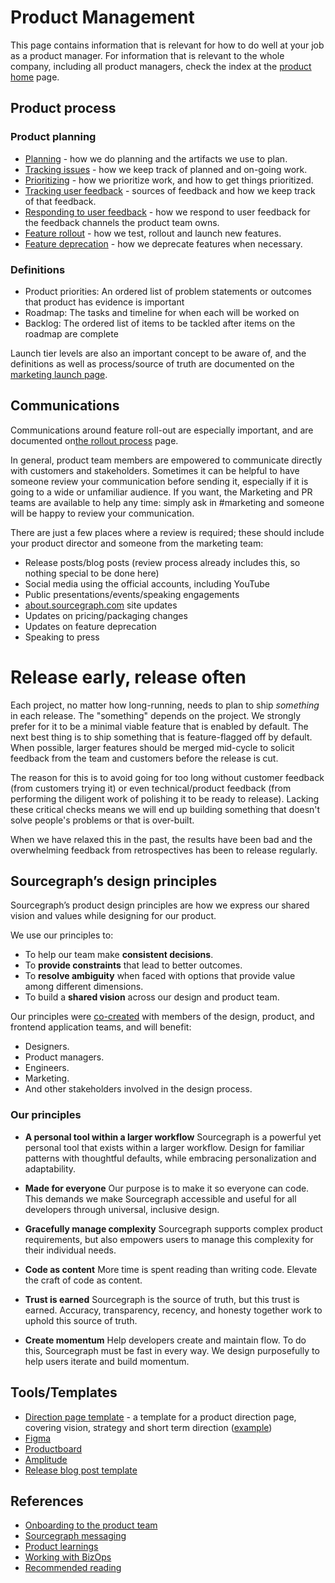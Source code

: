 # Product Management

This page contains information that is relevant for how to do well at your job as a product manager. For information that is relevant to the whole company, including all product managers, check the index at the [product home](../index.md) page.

## Product process

### Product planning

- [Planning](planning.md) - how we do planning and the artifacts we use to plan.
- [Tracking issues](../../engineering/tracking_issues.md) - how we keep track of planned and on-going work.
- [Prioritizing](prioritizing.md) - how we prioritize work, and how to get things prioritized.
- [Tracking user feedback](user_feedback.md) - sources of feedback and how we keep track of that feedback.
- [Responding to user feedback](responding_to_user_feedback.md) - how we respond to user feedback for the feedback channels the product team owns.
- [Feature rollout](rollout_process.md) - how we test, rollout and launch new features.
- [Feature deprecation](deprecation_process.md) - how we deprecate features when necessary.

### Definitions

- Product priorities: An ordered list of problem statements or outcomes that product has evidence is important
- Roadmap: The tasks and timeline for when each will be worked on
- Backlog: The ordered list of items to be tackled after items on the roadmap are complete

Launch tier levels are also an important concept to be aware of, and the definitions as well as process/source of truth are documented on the [marketing launch page](../../marketing/product-marketing/marketing_launch_tiers.md).

## Communications

Communications around feature roll-out are especially important, and are documented on[the rollout process](./rollout_process.md#communications) page.

In general, product team members are empowered to communicate directly with customers and stakeholders. Sometimes it can be helpful to have someone review your communication before sending it, especially if it is going to a wide or unfamiliar audience. If you want, the Marketing and PR teams are available to help any time: simply ask in #marketing and someone will be happy to review your communication.

There are just a few places where a review is required; these should include your product director and someone from the marketing team:

- Release posts/blog posts (review process already includes this, so nothing special to be done here)
- Social media using the official accounts, including YouTube
- Public presentations/events/speaking engagements
- [about.sourcegraph.com](https://about.sourcegraph.com) site updates
- Updates on pricing/packaging changes
- Updates on feature deprecation
- Speaking to press

# Release early, release often

Each project, no matter how long-running, needs to plan to ship _something_ in each release. The "something" depends on the project. We strongly prefer for it to be a minimal viable feature that is enabled by default. The next best thing is to ship something that is feature-flagged off by default. When possible, larger features should be merged mid-cycle to solicit feedback from the team and customers before the release is cut.

The reason for this is to avoid going for too long without customer feedback (from customers trying it) or even technical/product feedback (from performing the diligent work of polishing it to be ready to release). Lacking these critical checks means we will end up building something that doesn't solve people's problems or that is over-built.

When we have relaxed this in the past, the results have been bad and the overwhelming feedback from retrospectives has been to release regularly.

## Sourcegraph’s design principles

Sourcegraph’s product design principles are how we express our shared vision and values while designing for our product.

We use our principles to:

- To help our team make **consistent decisions**.
- To **provide constraints** that lead to better outcomes.
- To **resolve ambiguity** when faced with options that provide value among different dimensions.
- To build a **shared vision** across our design and product team.

Our principles were [co-created](https://docs.google.com/document/d/1zRbtZR68ZITYypSAJJ63Ir_fFPxJfTtidJmsrxUXW7o/edit#) with members of the design, product, and frontend application teams, and will benefit:

- Designers.
- Product managers.
- Engineers.
- Marketing.
- And other stakeholders involved in the design process.

### Our principles

- **A personal tool within a larger workflow**
  Sourcegraph is a powerful yet personal tool that exists within a larger workflow. Design for familiar patterns with thoughtful defaults, while embracing personalization and adaptability.

- **Made for everyone**
  Our purpose is to make it so everyone can code. This demands we make Sourcegraph accessible and useful for all developers through universal, inclusive design.

- **Gracefully manage complexity**
  Sourcegraph supports complex product requirements, but also empowers users to manage this complexity for their individual needs.

- **Code as content**
  More time is spent reading than writing code. Elevate the craft of code as content.

- **Trust is earned**
  Sourcegraph is the source of truth, but this trust is earned. Accuracy, transparency, recency, and honesty together work to uphold this source of truth.

- **Create momentum**
  Help developers create and maintain flow. To do this, Sourcegraph must be fast in every way. We design purposefully to help users iterate and build momentum.

## Tools/Templates

- [Direction page template](https://github.com/sourcegraph/about/blob/main/handbook/product/product_management/direction_template.md) - a template for a product direction page, covering vision, strategy and short term direction ([example](direction_template.md))
- [Figma](https://www.figma.com/files/team/438792081639669302/Sourcegraph)
- [Productboard](https://sourcegraph.productboard.com/)
- [Amplitude](../../bizops/amplitude.md)
- [Release blog post template](https://github.com/sourcegraph/about/blob/main/handbook/product/product_management/release_blog_post_template.md)

## References

- [Onboarding to the product team](../onboarding/index.md)
- [Sourcegraph messaging](../../marketing/messaging.md)
- [Product learnings](product_learning.md)
- [Working with BizOps](../../bizops/index.md#how-to-work-with-us)
- [Recommended reading](../onboarding/recommended_reading.md)
